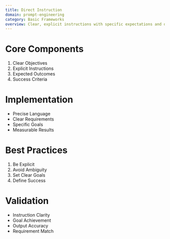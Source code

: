 ```yaml
---
title: Direct Instruction
domain: prompt-engineering
category: Basic Frameworks
overview: Clear, explicit instructions with specific expectations and desired outcomes.
---
```


# Core Components
1. Clear Objectives
2. Explicit Instructions
3. Expected Outcomes
4. Success Criteria

# Implementation
- Precise Language
- Clear Requirements
- Specific Goals
- Measurable Results

# Best Practices
1. Be Explicit
2. Avoid Ambiguity
3. Set Clear Goals
4. Define Success

# Validation
- Instruction Clarity
- Goal Achievement
- Output Accuracy
- Requirement Match
